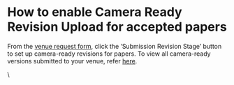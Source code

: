 # How to enable Camera Ready Revision Upload for accepted papers

From the [venue request form](../../getting-started/hosting-a-venue-on-openreview/navigating-your-venue-pages.md#venue-request-form), click the ‘Submission Revision Stage’ button to set up camera-ready revisions for papers. To view all camera-ready versions submitted to your venue, refer [here](../data-retrieval-and-modification/how-to-view-camera-ready-revisions.md).&#x20;

\
